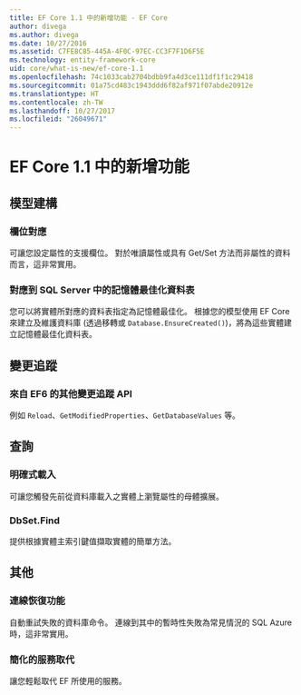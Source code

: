 ```yaml
---
title: EF Core 1.1 中的新增功能 - EF Core
author: divega
ms.author: divega
ms.date: 10/27/2016
ms.assetid: C7FE8C85-445A-4F0C-97EC-CC3F7F1D6F5E
ms.technology: entity-framework-core
uid: core/what-is-new/ef-core-1.1
ms.openlocfilehash: 74c1033cab2704bdbb9fa4d3ce111df1f1c29418
ms.sourcegitcommit: 01a75cd483c1943ddd6f82af971f07abde20912e
ms.translationtype: HT
ms.contentlocale: zh-TW
ms.lasthandoff: 10/27/2017
ms.locfileid: "26049671"
---
```

# <a name="new-features-in-ef-core-11"></a>EF Core 1.1 中的新增功能

## <a name="modelling"></a>模型建構
### <a name="field-mapping"></a>欄位對應
可讓您設定屬性的支援欄位。 對於唯讀屬性或具有 Get/Set 方法而非屬性的資料而言，這非常實用。
### <a name="mapping-to-memory-optimized-tables-in-sql-server"></a>對應到 SQL Server 中的記憶體最佳化資料表
您可以將實體所對應的資料表指定為記憶體最佳化。 根據您的模型使用 EF Core 來建立及維護資料庫 (透過移轉或 `Database.EnsureCreated()`)，將為這些實體建立記憶體最佳化資料表。

## <a name="change-tracking"></a>變更追蹤
### <a name="additional-change-tracking-apis-from-ef6"></a>來自 EF6 的其他變更追蹤 API
例如 `Reload`、`GetModifiedProperties`、`GetDatabaseValues` 等。

## <a name="query"></a>查詢
### <a name="explicit-loading"></a>明確式載入
可讓您觸發先前從資料庫載入之實體上瀏覽屬性的母體擴展。
### <a name="dbsetfind"></a>DbSet.Find
提供根據實體主索引鍵值擷取實體的簡單方法。

## <a name="other"></a>其他
### <a name="connection-resiliency"></a>連線恢復功能
自動重試失敗的資料庫命令。 連線到其中的暫時性失敗為常見情況的 SQL Azure 時，這非常實用。
### <a name="simplified-service-replacement"></a>簡化的服務取代
讓您輕鬆取代 EF 所使用的服務。

